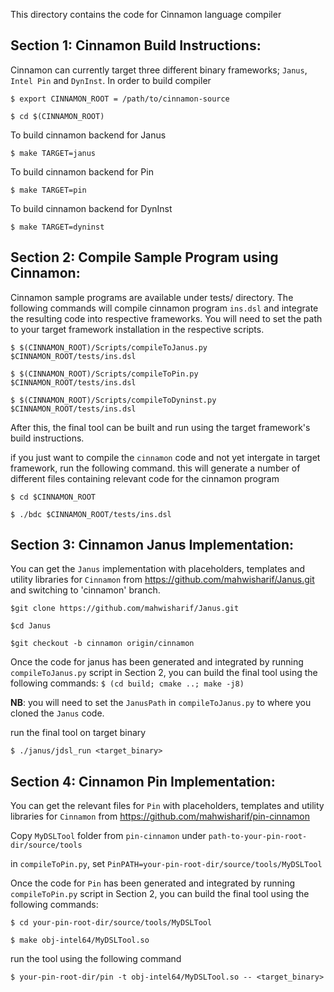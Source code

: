 This directory contains the code for Cinnamon language compiler

## Section 1: Cinnamon Build Instructions: 

Cinnamon can currently target three different binary frameworks; ``Janus``, ``Intel Pin`` and ``DynInst``. In order to build compiler 

`$ export CINNAMON_ROOT = /path/to/cinnamon-source`

`$ cd $(CINNAMON_ROOT)`

To build cinnamon backend for Janus

``$ make TARGET=janus``

To build cinnamon backend for Pin

``$ make TARGET=pin``

To build cinnamon backend for DynInst

``$ make TARGET=dyninst``

## Section 2: Compile Sample Program using Cinnamon:

Cinnamon sample programs are available under tests/ directory.
The following commands will compile cinnamon program `ins.dsl` and integrate the resulting code into respective frameworks. You will need to set the path to your target framework installation in the respective scripts.

``$ $(CINNAMON_ROOT)/Scripts/compileToJanus.py $CINNAMON_ROOT/tests/ins.dsl``

``$ $(CINNAMON_ROOT)/Scripts/compileToPin.py $CINNAMON_ROOT/tests/ins.dsl``

``$ $(CINNAMON_ROOT)/Scripts/compileToDyninst.py $CINNAMON_ROOT/tests/ins.dsl``


After this, the final tool can be built and run using the target framework's build instructions.


if you just want to compile the `cinnamon` code and not yet intergate in target framework, run the following command. this will generate a number of different files containing relevant code for the cinnamon program  

``$ cd $CINNAMON_ROOT``

``$ ./bdc $CINNAMON_ROOT/tests/ins.dsl``


## Section 3: Cinnamon Janus Implementation: 

You can get the `Janus` implementation with placeholders, templates and utility libraries for `Cinnamon` from https://github.com/mahwisharif/Janus.git and switching to 'cinnamon' branch. 

``$git clone https://github.com/mahwisharif/Janus.git``

``$cd Janus``

``$git checkout -b cinnamon origin/cinnamon``

Once the code for janus has been generated and integrated by running `compileToJanus.py` script in Section 2, you can build the final tool using the following commands: 
``$ (cd build; cmake ..; make -j8)``

**NB**: you will need to set the `JanusPath` in `compileToJanus.py` to where you cloned the `Janus` code.


run the final tool on target binary 

``$ ./janus/jdsl_run <target_binary>``

## Section 4: Cinnamon Pin Implementation: 

You can get the relevant files for `Pin`  with placeholders, templates and utility libraries for `Cinnamon` from https://github.com/mahwisharif/pin-cinnamon

Copy ``MyDSLTool`` folder from ``pin-cinnamon`` under ``path-to-your-pin-root-dir/source/tools``

in ``compileToPin.py``, set ``PinPATH=your-pin-root-dir/source/tools/MyDSLTool``

Once the code for `Pin` has been generated and integrated by running `compileToPin.py` script in Section 2, you can build the final tool using the following commands:

``$ cd your-pin-root-dir/source/tools/MyDSLTool``

``$ make obj-intel64/MyDSLTool.so``

run the tool using the following command 

``$ your-pin-root-dir/pin -t obj-intel64/MyDSLTool.so -- <target_binary>``


